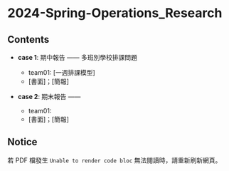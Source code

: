 # 2024-Spring-Operations_Research

## Contents
* **case 1**: 期中報告 —— 多班別學校排課問題
  * team01: [一週排課模型]
  * [書面]；[簡報]
  
* **case 2**: 期末報告 —— 
  * team01: 
  * [書面]；[簡報]


## Notice
若 PDF 檔發生 `Unable to render code bloc` 無法閱讀時，請重新刷新網頁。
